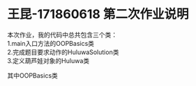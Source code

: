 # 王昆-171860618 第二次作业说明

本次作业，我的代码中总共包含三个类：  
   1.main入口方法的OOPBasics类  
   2.完成题目要求动作的HuluwaSolution类  
   3.定义葫芦娃对象的Huluwa类    
   
其中OOPBasics类
